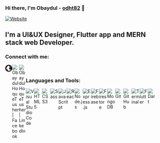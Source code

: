 ### Hi there, I'm Obaydul - [odht82][website] 👋 

[![Website](https://img.shields.io/website?label=obaydulhoqe.netlify.app&style=for-the-badge&url=https%3A%2F%2Fobaydulhoqe.netlify.app)](https://obaydulhoqe.netlify.app/)

## I'm a UI&UX Designer, Flutter app and MERN stack web Developer.
<!-- 
- 🔭 I'm building my own flutter app.
- 🌱 I'm currently looking for a MERN stack development job.
- 👯 I'm looking to collaborate with other ui designers.
- 🥅 2022 Goal: Make 60 Flutter apps.
- ⚡ Fun fact: I love to work in ioT and learn more techs. -->

### Connect with me:

[<img align="left" alt="obaydulhoqe.netlify.app" width="22px" color="#6fda44" src="https://raw.githubusercontent.com/iconic/open-iconic/master/svg/globe.svg" />][website]
[<img align="left" alt="ObaydulHoqueTusher | Facebook" width="22px" color="#3b5998" src="https://cdn.jsdelivr.net/npm/simple-icons@v3/icons/facebook.svg" />][facebook]
[<img align="left" alt="ObaydulHoqueTusher | LinkedIn" width="22px" color="#0e76a8" src="https://cdn.jsdelivr.net/npm/simple-icons@v3/icons/linkedin.svg" />][linkedin]

<br />

### Languages and Tools:

[<img align="left" alt="Visual Studio Code" width="26px" src="https://firebasestorage.googleapis.com/v0/b/fragrance-app-128b1.appspot.com/o/VisualStudioCode.png?alt=media&token=329ed845-31f4-4207-ab37-b23700bb80ba" />][website]
[<img align="left" alt="HTML5" width="26px" src="https://firebasestorage.googleapis.com/v0/b/fragrance-app-128b1.appspot.com/o/html.png?alt=media&token=d08073dc-90aa-467e-a5f6-09d61cd78639" />][website]
[<img align="left" alt="CSS3" width="26px" src="https://firebasestorage.googleapis.com/v0/b/fragrance-app-128b1.appspot.com/o/css.png?alt=media&token=74a8888f-84cc-4950-8f26-71d69aee7040" />][website]
[<img align="left" alt="Sass" width="26px" src="https://firebasestorage.googleapis.com/v0/b/fragrance-app-128b1.appspot.com/o/sass.png?alt=media&token=e284feef-cfa1-4b71-8787-215e178ea344" />][website]
[<img align="left" alt="JavaScript" width="26px" src="https://firebasestorage.googleapis.com/v0/b/fragrance-app-128b1.appspot.com/o/javascript.png?alt=media&token=1765c572-b623-4991-8a6e-7093a417451a" />][website]
[<img align="left" alt="React" width="26px" src="https://firebasestorage.googleapis.com/v0/b/fragrance-app-128b1.appspot.com/o/react.png?alt=media&token=b4235379-5d28-4692-82a7-440cacbfe455" />][website]
[<img align="left" alt="Node.js" width="26px" src="https://firebasestorage.googleapis.com/v0/b/fragrance-app-128b1.appspot.com/o/nodejs.png?alt=media&token=66d52a8d-9dce-4055-98b2-e2981f201881" />][website]
[<img align="left" alt="Express.js" width="26px" src="https://firebasestorage.googleapis.com/v0/b/fragrance-app-128b1.appspot.com/o/expressjs.png?alt=media&token=469794b8-6cbd-475c-bc15-cc40c09c75ad" />][website]
[<img align="left" alt="Firebase" width="26px" src="https://firebasestorage.googleapis.com/v0/b/fragrance-app-128b1.appspot.com/o/firebase.png?alt=media&token=a142986f-2a7d-420c-940d-f60dbac59777" />][website]
[<img align="left" alt="Firestore" width="26px" src="https://firebasestorage.googleapis.com/v0/b/fragrance-app-128b1.appspot.com/o/firestore.png?alt=media&token=d2c4a3aa-1c5c-4265-bd40-30b5b0a07f34" />][website]
[<img align="left" alt="MongoDB" width="26px" src="https://firebasestorage.googleapis.com/v0/b/fragrance-app-128b1.appspot.com/o/mongodb.png?alt=media&token=1c7f0ba9-c888-47a9-a00c-1f3ff115af4e" />][website]
[<img align="left" alt="Git" width="26px" src="https://firebasestorage.googleapis.com/v0/b/fragrance-app-128b1.appspot.com/o/git.png?alt=media&token=24dd46da-02b6-45b4-a219-62b29ae65a22" />][website]
[<img align="left" alt="GitHub" width="26px" src="https://firebasestorage.googleapis.com/v0/b/fragrance-app-128b1.appspot.com/o/github.png?alt=media&token=0ed3d24e-ef9d-4f36-8d4a-ca97eedcb0a2" />][website]
[<img align="left" alt="Terminal" width="26px" src="https://firebasestorage.googleapis.com/v0/b/fragrance-app-128b1.appspot.com/o/terminal.png?alt=media&token=5bc9abf9-93d0-4640-befb-6811687b1a17" />][website]
[<img align="left" alt="Flutter" width="26px" src="https://firebasestorage.googleapis.com/v0/b/fragrance-app-128b1.appspot.com/o/flutter.png?alt=media&token=f51d7fe5-6be7-4478-b77f-d92eabba12bf" />][website]
[<img align="left" alt="Dart" width="26px" src="https://firebasestorage.googleapis.com/v0/b/fragrance-app-128b1.appspot.com/o/dart.png?alt=media&token=acde7a53-0f47-40c9-9d05-d845a232360f" />][website]

<br />

[website]: https://obaydulhoqe.netlify.app/
[facebook]: https://www.facebook.com/ObaydulHoqueTusher
[linkedin]: https://www.linkedin.com/in/md-obaydul-hoque-6b89b917b/
